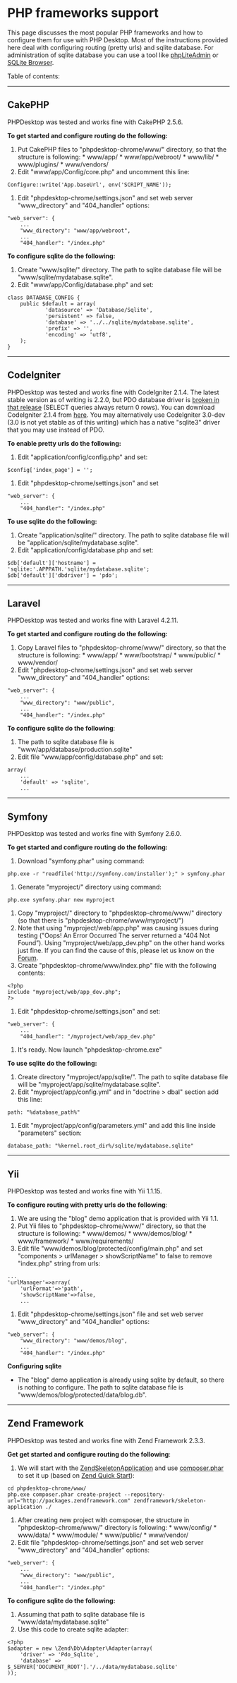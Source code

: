 # PHP frameworks support #

This page discusses the most popular PHP frameworks and how to configure them for use with PHP Desktop. Most of the instructions provided here deal with configuring routing (pretty urls) and sqlite database. For administration of sqlite database you can use a tool like [phpLiteAdmin](https://code.google.com/p/phpliteadmin/) or [SQLite Browser](https://github.com/sqlitebrowser/sqlitebrowser).

Table of contents:



---

## CakePHP ##

PHPDesktop was tested and works fine with CakePHP 2.5.6.

**To get started and configure routing do the following:**
  1. Put CakePHP files to "phpdesktop-chrome/www/" directory, so that the structure is following:
    * www/app/
    * www/app/webroot/
    * www/lib/
    * www/plugins/
    * www/vendors/
  1. Edit "www/app/Config/core.php" and uncomment this line:
```
Configure::write('App.baseUrl', env('SCRIPT_NAME'));
```
  1. Edit "phpdesktop-chrome/settings.json" and set web server "www\_directory" and "404\_handler" options:
```
"web_server": {
    ...
    "www_directory": "www/app/webroot",
    ...
    "404_handler": "/index.php"
```

**To configure sqlite do the following:**
  1. Create "www/sqlite/" directory. The path to sqlite database file will be "www/sqlite/mydatabase.sqlite".
  1. Edit "www/app/Config/database.php" and set:
```
class DATABASE_CONFIG { 
    public $default = array(
            'datasource' => 'Database/Sqlite',
            'persistent' => false,
            'database' => '../../sqlite/mydatabase.sqlite',
            'prefix' => '',
            'encoding' => 'utf8',
    );
}
```


---

## CodeIgniter ##

PHPDesktop was tested and works fine with CodeIgniter 2.1.4. The latest stable version as of writing is 2.2.0, but PDO database driver is [broken in that release](https://github.com/bcit-ci/CodeIgniter/issues/3095) (SELECT queries always return 0 rows). You can download CodeIgniter 2.1.4 from [here](https://ellislab.com/codeigniter/user-guide/installation/downloads.html). You may alternatively use CodeIgniter 3.0-dev (3.0 is not yet stable as of this writing) which has a native "sqlite3" driver that you may use instead of PDO.

**To enable pretty urls do the following:**
  1. Edit "application/config/config.php" and set:
```
$config['index_page'] = '';
```
  1. Edit "phpdesktop-chrome/settings.json" and set
```
"web_server": {
    ...
    "404_handler": "/index.php"
```

**To use sqlite do the following:**
  1. Create "application/sqlite/" directory. The path to sqlite database file will be "application/sqlite/mydatabase.sqlite".
  1. Edit "application/config/database.php and set:
```
$db['default']['hostname'] = 'sqlite:'.APPPATH.'sqlite/mydatabase.sqlite';
$db['default']['dbdriver'] = 'pdo';
```


---

## Laravel ##

PHPDesktop was tested and works fine with Laravel 4.2.11.

**To get started and configure routing do the following:**
  1. Copy Laravel files to "phpdesktop-chrome/www/" directory, so that the structure is following:
    * www/app/
    * www/bootstrap/
    * www/public/
    * www/vendor/
  1. Edit "phpdesktop-chrome/settings.json" and set web server "www\_directory" and "404\_handler" options:
```
"web_server": {
    ...
    "www_directory": "www/public",
    ...
    "404_handler": "/index.php"
```

**To configure sqlite do the following**:
  1. The path to sqlite database file is "www/app/database/production.sqlite"
  1. Edit file "www/app/config/database.php" and set:
```
array(
    ...
    'default' => 'sqlite',
    ...
```


---

## Symfony ##

PHPDesktop was tested and works fine with Symfony 2.6.0.

**To get started and configure routing do the following:**
  1. Download "symfony.phar" using command:
```
php.exe -r "readfile('http://symfony.com/installer');" > symfony.phar
```
  1. Generate "myproject/" directory using command:
```
php.exe symfony.phar new myproject
```
  1. Copy "myproject/" directory to "phpdesktop-chrome/www/" directory (so that there is "phpdesktop-chrome/www/myproject/")
  1. Note that using "myproject/web/app.php" was causing issues during testing ("Oops! An Error Occurred The server returned a “404 Not Found”). Using "myproject/web/app\_dev.php" on the other hand works just fine. If you can find the cause of this, please let us know on the [Forum](http://groups.google.com/group/phpdesktop).
  1. Create "phpdesktop-chrome/www/index.php" file with the following contents:
```
<?php
include "myproject/web/app_dev.php";
?>
```
  1. Edit "phpdesktop-chrome/settings.json" and set:
```
"web_server": {
    ...
    "404_handler": "/myproject/web/app_dev.php"
```
  1. It's ready. Now launch "phpdesktop-chrome.exe"

**To use sqlite do the following:**
  1. Create directory "myproject/app/sqlite/". The path to sqlite database file will be "myproject/app/sqlite/mydatabase.sqlite".
  1. Edit "myproject/app/config.yml" and in "doctrine > dbal" section add this line:
```
path: "%database_path%"
```
  1. Edit "myproject/app/config/parameters.yml" and add this line inside "parameters" section:
```
database_path: "%kernel.root_dir%/sqlite/mydatabase.sqlite"
```


---

## Yii ##

PHPDesktop was tested and works fine with Yii 1.1.15.

**To configure routing with pretty urls do the following**:
  1. We are using the "blog" demo application that is provided with Yii 1.1.
  1. Put Yii files to "phpdesktop-chrome/www/" directory, so that the structure is following:
    * www/demos/
    * www/demos/blog/
    * www/framework/
    * www/requirements/
  1. Edit file "www/demos/blog/protected/config/main.php" and set "components > urlManager > showScriptName" to false to remove "index.php" string from urls:
```
...
'urlManager'=>array(
    'urlFormat'=>'path',
    'showScriptName'=>false,
    ...
```
  1. Edit "phpdesktop-chrome/settings.json" file and set web server "www\_directory" and "404\_handler" options:
```
"web_server": {
    "www_directory": "www/demos/blog",
    ...
    "404_handler": "/index.php"
```

**Configuring sqlite**
  * The "blog" demo application is already using sqlite by default, so there is nothing to configure. The path to sqlite database file is "www/demos/blog/protected/data/blog.db".


---

## Zend Framework ##

PHPDesktop was tested and works fine with Zend Framework 2.3.3.

**Get get started and configure routing do the following**:
  1. We will start with the [ZendSkeletonApplication](https://github.com/zendframework/ZendSkeletonApplication) and use [composer.phar](http://getcomposer.org/) to set it up (based on [Zend Quick Start](http://framework.zend.com/manual/2.3/en/modules/zend.mvc.quick-start.html)):
```
cd phpdesktop-chrome/www/
php.exe composer.phar create-project --repository-url="http://packages.zendframework.com" zendframework/skeleton-application ./
```
  1. After creating new project with comsposer, the structure in "phpdesktop-chrome/www/" directory is following:
    * www/config/
    * www/data/
    * www/module/
    * www/public/
    * www/vendor/
  1. Edit file "phpdesktop-chrome/settings.json" and set web server "www\_directory" and "404\_handler" options:
```
"web_server": {
    ...
    "www_directory": "www/public",
    ...
    "404_handler": "/index.php"
```

**To configure sqlite do the following:**
  1. Assuming that path to sqlite database file is "www/data/mydatabase.sqlite"
  1. Use this code to create sqlite adapter:
```
<?php
$adapter = new \Zend\Db\Adapter\Adapter(array(
    'driver' => 'Pdo_Sqlite',
    'database' => $_SERVER['DOCUMENT_ROOT'].'/../data/mydatabase.sqlite'
));
```